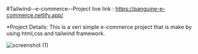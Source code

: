 #Tailwind--e-commerce--Project live link :
https://panguine-e-commerce.netlify.app/

*Project Details:
This is a veri simple e-commerce project that is make by using html,css and tailwind framework.


![screenshot (1)](https://user-images.githubusercontent.com/76746810/129789922-c534441a-995f-4227-ae61-7943c6ba928a.png)


